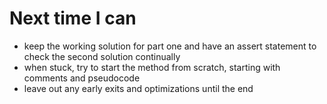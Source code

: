 # Next time I can

- keep the working solution for part one and have an assert statement to check the second solution continually
- when stuck, try to start the method from scratch, starting with comments and pseudocode
- leave out any early exits and optimizations until the end
